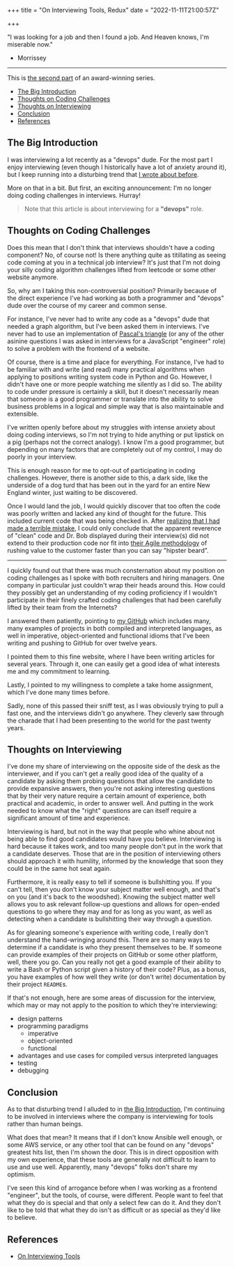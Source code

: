 +++
title = "On Interviewing Tools, Redux"
date = "2022-11-11T21:00:57Z"

+++

"I was looking for a job and then I found a job.  And Heaven knows, I'm miserable now."

- Morrissey

---

This is [the second part] of an award-winning series.

- [The Big Introduction](#the-big-introduction)
- [Thoughts on Coding Challenges](#thoughts-on-coding-challenges)
- [Thoughts on Interviewing](#thoughts-on-interviewing)
- [Conclusion](#conclusion)
- [References](#references)

## The Big Introduction

I was interviewing a lot recently as a "devops" dude.  For the most part I enjoy interviewing (even though I historically have a lot of anxiety around it), but I keep running into a disturbing trend that [I wrote about before].

More on that in a bit.  But first, an exciting announcement:  I'm no longer doing coding challenges in interviews.  Hurray!

> Note that this article is about interviewing for a **"devops"** role.

## Thoughts on Coding Challenges

Does this mean that I don't think that interviews shouldn't have a coding component?  No, of course not!  Is there anything quite as titillating as seeing code coming at you in a technical job interview?  It's just that I'm not doing your silly coding algorithm challenges lifted from leetcode or some other website anymore.

So, why am I taking this non-controversial position?  Primarily because of the direct experience I've had working as both a programmer and "devops" dude over the course of my career and common sense.

For instance, I've never had to write any code as a "devops" dude that needed a graph algorithm, but I've been asked them in interviews.  I've never had to use an implementation of [Pascal's triangle] (or any of the other asinine questions I was asked in interviews for a JavaScript "engineer" role) to solve a problem with the frontend of a website.

Of course, there is a time and place for everything.  For instance, I've had to be familiar with and write (and read) many practical algorithms when applying to positions writing system code in Python and Go.  However, I didn't have one or more people watching me silently as I did so.  The ability to code under pressure is certainly a skill, but it doesn't necessarily mean that someone is a good programmer or translate into the ability to solve business problems in a logical and simple way that is also maintainable and extensible.

I've written openly before about my struggles with intense anxiety about doing coding interviews, so I'm not trying to hide anything or put lipstick on a pig (perhaps not the correct analogy).  I know I'm a good programmer, but depending on many factors that are completely out of my control, I may do poorly in your interview.

This is enough reason for me to opt-out of participating in coding challenges.  However, there is another side to this, a dark side, like the underside of a dog turd that has been out in the yard for an entire New England winter, just waiting to be discovered.

Once I would land the job, I would quickly discover that too often the code was poorly written and lacked any kind of thought for the future.  This included current code that was being checked in.  After [realizing that I had made a terrible mistake], I could only conclude that the apparent reverence of "clean" code and Dr. Bob displayed during their interview(s) did not extend to their production code nor fit into [their Agile methodology] of rushing value to the customer faster than you can say "hipster beard".

---

I quickly found out that there was much consternation about my position on coding challenges as I spoke with both recruiters and hiring managers.  One company in particular just couldn't wrap their heads around this.  How could they possibly get an understanding of my coding proficiency if I wouldn't participate in their finely crafted coding challenges that had been carefully lifted by their team from the Internets?

I answered them patiently, pointing to [my GitHub] which includes many, many examples of projects in both compiled and interpreted languages, as well in imperative, object-oriented and functional idioms that I've been writing and pushing to GitHub for over twelve years.

I pointed them to this fine website, where I have been writing articles for several years.  Through it, one can easily get a good idea of what interests me and my commitment to learning.

Lastly, I pointed to my willingness to complete a take home assignment, which I've done many times before.

Sadly, none of this passed their sniff test, as I was obviously trying to pull a fast one, and the interviews didn't go anywhere.  They cleverly saw through the charade that I had been presenting to the world for the past twenty years.


## Thoughts on Interviewing

I've done my share of interviewing on the opposite side of the desk as the interviewer, and if you can't get a really good idea of the quality of a candidate by asking them probing questions that allow the candidate to provide expansive answers, then you're not asking interesting questions that by their very nature require a certain amount of experience, both practical and academic, in order to answer well.  And putting in the work needed to know what the "right" questions are can itself require a significant amount of time and experience.

Interviewing is hard, but not in the way that people who whine about not being able to find good candidates would have you believe.  Interviewing is hard because it takes work, and too many people don't put in the work that a candidate deserves.  Those that are in the position of interviewing others should approach it with humility, informed by the knowledge that soon they could be in the same hot seat again.

Furthermore, it is really easy to tell if someone is bullshitting you.  If you can't tell, then you don't know your subject matter well enough, and that's on you (and it's back to the woodshed).  Knowing the subject matter well allows you to ask relevant follow-up questions and allows for open-ended questions to go where they may and for as long as you want, as well as detecting when a candidate is bullshitting their way through a question.

As for gleaning someone's experience with writing code, I really don't understand the hand-wringing around this.  There are so many ways to determine if a candidate is who they present themselves to be.  If someone can provide examples of their projects on GitHub or some other platform, well, there you go.  Can you really not get a good example of their ability to write a Bash or Python script given a history of their code?  Plus, as a bonus, you have examples of how well they write (or don't write) documentation by their project `README`s.

If that's not enough, here are some areas of discussion for the interview, which may or may not apply to the position to which they're interviewing:

- design patterns
- programming paradigms
    + imperative
    + object-oriented
    + functional
- advantages and use cases for compiled versus interpreted languages
- testing
- debugging

## Conclusion

As to that disturbing trend I alluded to in [the Big Introduction](#the-big-introduction), I'm continuing to be involved in interviews where the company is interviewing for tools rather than human beings.

What does that mean?  It means that if I don't know Ansible well enough, or some AWS service, or any other tool that can be found on any "devops" greatest hits list, then I'm shown the door.  This is in direct opposition with my own experience, that these tools are generally not difficult to learn to use and use well.  Apparently, many "devops" folks don't share my optimism.

I've seen this kind of arrogance before when I was working as a frontend "engineer", but the tools, of course, were different.  People want to feel that what they do is special and that only a select few can do it.  And they don't like to be told that what they do isn't as difficult or as special as they'd like to believe.

## References

- [On Interviewing Tools](/2021/05/03/on-interviewing-tools/)

[the second part]: /2021/05/03/on-interviewing-tools/
[I wrote about before]: /2021/05/03/on-interviewing-tools/
[my GitHub]: https://github.com/btoll
[Pascal's triangle]: https://en.wikipedia.org/wiki/Pascal%27s_triangle
[realizing that I had made a terrible mistake]: /2021/11/26/on-realizing-youve-made-a-huge-mistake/
[their Agile methodology]: /2021/12/26/on-hating-agiles-guts/

